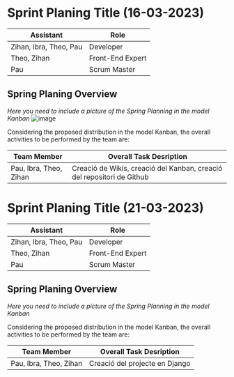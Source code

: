 # Sprint Planing Title (16-03-2023)

| Assistant  | Role  |  
|---|---|
| Zihan, Ibra, Theo, Pau  | Developer  |   
| Theo, Zihan |  Front-End Expert |  
| Pau |  Scrum Master |  


## Spring Planing Overview

*Here you need to include a picture of the Spring Planning in the model Kanban*
![image](https://user-images.githubusercontent.com/73642702/226584904-989619c8-7f3e-4eb5-bb66-a7cef09e299c.png)


Considering the proposed distribution in the model Kanban, the overall activities to be performed by the team are: 

| Team Member  | Overall Task Desription  |  
|---|---|
| Pau, Ibra, Theo, Zihan | Creació de Wikis, creació del Kanban, creació del repositori de Github |   





# Sprint Planing Title (21-03-2023)

| Assistant  | Role  |  
|---|---|
| Zihan, Ibra, Theo, Pau  | Developer  |   
| Theo, Zihan |  Front-End Expert |  
| Pau |  Scrum Master |  


## Spring Planing Overview

*Here you need to include a picture of the Spring Planning in the model Kanban*


Considering the proposed distribution in the model Kanban, the overall activities to be performed by the team are: 

| Team Member  | Overall Task Desription  |  
|---|---|
| Pau, Ibra, Theo, Zihan | Creació del projecte en Django  |
